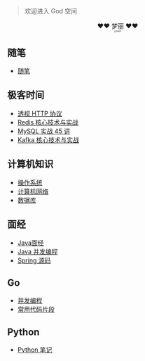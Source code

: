 > 欢迎进入 God 空间

<center>❤❤ 梦丽 ❤❤</center>
<center><img src="https://ning-wang.oss-cn-beijing.aliyuncs.com/blog-imags/learn.jpg" alt="learn" style="zoom: 33%;" /></center>

## 随笔

* [随笔](god/note/READEMD.md)

## 极客时间

* [透视 HTTP 协议](god/jk_http/README.md)
* [Redis 核心技术与实战](god/jk_redis/开篇词_这样学Redis_才能技高一筹.md)
* [MySQL 实战 45 讲](god/jk_mysql/开篇词_这一次_让我们一起来搞懂MySQL.md)
* [Kafka 核心技术与实战](god/jk_kafka/开篇词_为什么要学习Kafka.md)

## 计算机知识

* [操作系统](god/computer/概述.md)
* [计算机网络](god/computer_internet/概述.md)
* [数据库](god/database/事务.md)

## 面经

* [Java面经](god/java_offer/)
* [Java 并发编程](god/java_concurrent/进程与线程.md)
* [Spring 源码](god/spring/1.1_Spring简史)

## Go

* [并发编程](god/go_concurrent/1.Goroutine.md)
* [常用代码片段](god/golang-common/1.yaml.md)

## Python

* [Python 笔记](god/python_note/README.md)
